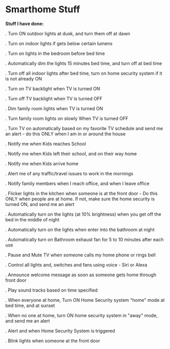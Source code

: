 # Smarthome Stuff 

**Stuff I have done:**

. Turn ON outdoor lights at dusk, and turn them off at dawn

. Turn on indoor lights if gets below certain lumens

. Turn on lights in the bedroom before bed time

. Automatically dim the lights 15 minutes bed time, and turn off at bed time

. Turn off all indoor lights after bed time, turn on home security system if it is not already ON

. Turn on TV backlight when TV is turned ON

. Turn off TV backlight when TV is turned OFF

. Dim family room lights when TV is turned ON

. Turn family room lights on slowly When TV is turned OFF

. Turn TV on automatically based on my favorite TV schedule and send me an alert - do this ONLY when I am in or around the house

. Notify me when Kids reaches School

. Notify me when Kids left their school, and on their way home

. Notify me when Kids arrive home

. Alert me of any traffic/travel issues to work in the mornings

. Notify family members when I reach office, and when I leave office

. Flicker lights in the kitchen when someone is at the front door - Do this ONLY when people are at home. If not, make sure the home security is turned ON, and send me an alert

. Automatically turn on the lights (at 10% brightness) when you get off the bed in the middle of night

. Automatically turn on the lights when enter into the bathroom at night

. Automatically turn on Bathroom exhaust fan for 5 to 10 minutes after each use

. Pause and Mute  TV when someone calls my home phone or rings bell

. Control all lights and, switches and fans using voice - Siri or Alexa

. Announce welcome message as soon as someone gets home through front door

. Play sound tracks based on time specified

. When everyone at home, Turn ON Home Security system "home" mode at bed time, and at sunset

. When no one at home, turn ON home security system in "away" mode, and send me an alert

. Alert and when Home Security System is triggered

. Blink lights when someone at the front door


